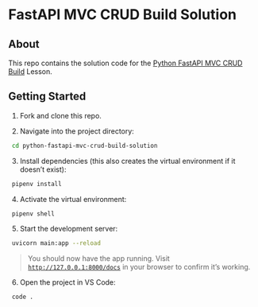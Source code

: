 # FastAPI MVC CRUD Build Solution

## About

This repo contains the solution code for the [Python FastAPI MVC CRUD Build](https://pages.git.generalassemb.ly/modular-curriculum-all-courses/python-fastapi-mvc-crud-build/canvas-landing-pages/fallback.html) Lesson.

## Getting Started

1. Fork and clone this repo.

2. Navigate into the project directory:

```sh
 cd python-fastapi-mvc-crud-build-solution
```

3. Install dependencies (this also creates the virtual environment if it doesn’t exist):

```sh
 pipenv install
```

4. Activate the virtual environment:

```sh
 pipenv shell
```

5. Start the development server:

```sh
 uvicorn main:app --reload
```

> You should now have the app running. Visit [`http://127.0.0.1:8000/docs`](http://127.0.0.1:8000/docs) in your browser to confirm it’s working.

6. Open the project in VS Code:

```sh
 code .
```
